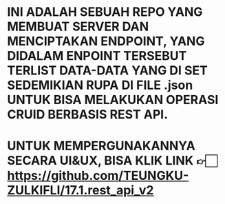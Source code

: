 # INI ADALAH SEBUAH REPO YANG MEMBUAT SERVER DAN MENCIPTAKAN ENDPOINT, YANG DIDALAM ENPOINT TERSEBUT TERLIST DATA-DATA YANG DI SET SEDEMIKIAN RUPA DI FILE .json UNTUK BISA MELAKUKAN OPERASI CRUID BERBASIS REST API.
# UNTUK MEMPERGUNAKANNYA SECARA UI&UX, BISA KLIK LINK 👉🏻 https://github.com/TEUNGKU-ZULKIFLI/17.1.rest_api_v2
